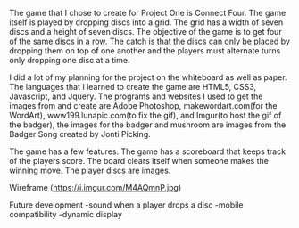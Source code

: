 The game that I chose to create for Project One is Connect Four. The game itself is played by dropping discs into a grid. The grid has a width of seven discs and a height of seven discs. The objective of the game is to get four of the same discs in a row. The catch is that the discs can only be placed by dropping them on top of one another and the players must alternate turns only dropping one disc at a time.

I did a lot of my planning for the project on the whiteboard as well as paper. The languages that I learned to create the game are HTML5, CSS3, Javascript, and Jquery. The programs and websites I used to get the images from and create are Adobe Photoshop, makewordart.com(for the WordArt), www199.lunapic.com(to fix the gif), and Imgur(to host the gif of the badger), the images for the badger and mushroom are images from the Badger Song created by Jonti Picking. 

The game has a few features. The game has a scoreboard that keeps track of the players score. The board clears itself when someone makes the winning move. The player discs are images.


Wireframe
(https://i.imgur.com/M4AQmnP.jpg)

Future development
-sound when a player drops a disc
-mobile compatibility
-dynamic display
